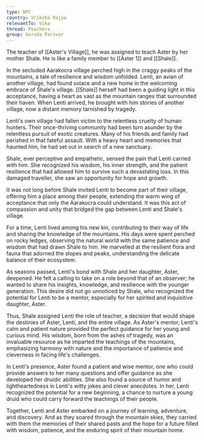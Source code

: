 ```yaml
---
type: NPC
country: Vriksha Rajya
relevantTo: Vika
thread: Poachers
group: Garuda Parivar
---
```


The teacher of [[Aster's Village]], he was assigned to teach Aster by her mother Shale. He is like a family member to [[Aster 1]] and [[Shale]]. 

In the secluded Aarakocra village perched high in the craggy peaks of the mountains, a tale of resilience and wisdom unfolded. Lenti, an avian of another village, had found solace and a new home in the welcoming embrace of Shale's village. [[Shale]] herself had been a guiding light in this acceptance, having a heart as vast as the mountain ranges that surrounded their haven. When Lenti arrived, he brought with him stories of another village, now a distant memory tarnished by tragedy.

Lenti's own village had fallen victim to the relentless cruelty of human hunters. Their once-thriving community had been torn asunder by the relentless pursuit of exotic creatures. Many of his friends and family had perished in that fateful assault. With a heavy heart and memories that haunted him, he had set out in search of a new sanctuary.

Shale, ever perceptive and empathetic, sensed the pain that Lenti carried with him. She recognized his wisdom, his inner strength, and the patient resilience that had allowed him to survive such a devastating loss. In this damaged traveller, she saw an opportunity for hope and growth.

It was not long before Shale invited Lenti to become part of their village, offering him a place among their people, extending the warm wing of acceptance that only the Aarakocra could understand. It was this act of compassion and unity that bridged the gap between Lenti and Shale's village.

For a time, Lenti lived among his new kin, contributing to their way of life and sharing the knowledge of the mountains. His days were spent perched on rocky ledges, observing the natural world with the same patience and wisdom that had drawn Shale to him. He marvelled at the resilient flora and fauna that adorned the slopes and peaks, understanding the delicate balance of their ecosystem.

As seasons passed, Lenti's bond with Shale and her daughter, Aster, deepened. He felt a calling to take on a role beyond that of an observer; he wanted to share his insights, knowledge, and resilience with the younger generation. This desire did not go unnoticed by Shale, who recognized the potential for Lenti to be a mentor, especially for her spirited and inquisitive daughter, Aster.

Thus, Shale assigned Lenti the role of teacher, a decision that would shape the destinies of Aster, Lenti, and the entire village. As Aster's mentor, Lenti's calm and patient nature provided the perfect guidance for her young and curious mind. His wisdom, born from the ashes of tragedy, was an invaluable resource as he imparted the teachings of the mountains, emphasizing harmony with nature and the importance of patience and cleverness in facing life's challenges.

In Lenti's presence, Aster found a patient and wise mentor, one who could provide answers to her many questions and offer guidance as she developed her druidic abilities. She also found a source of humor and lightheartedness in Lenti's witty jokes and clever anecdotes. In her, Lenti recognized the potential for a new beginning, a chance to nurture a young druid who could carry forward the teachings of their people.

Together, Lenti and Aster embarked on a journey of learning, adventure, and discovery. And as they soared through the mountain skies, they carried with them the memories of their shared pasts and the hope for a future filled with wisdom, patience, and the enduring spirit of their mountain home.